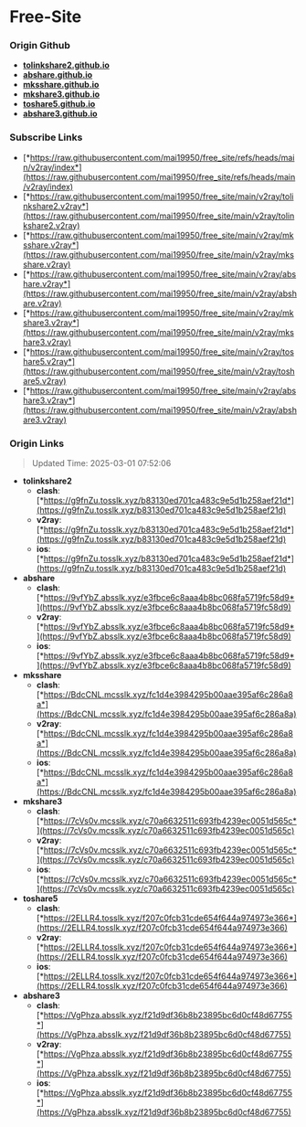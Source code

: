 # Free-Site

### Origin Github

- [**tolinkshare2.github.io**](https://github.com/tolinkshare2/tolinkshare2.github.io)
- [**abshare.github.io**](https://github.com/abshare/abshare.github.io)
- [**mksshare.github.io**](https://github.com/mksshare/mksshare.github.io)
- [**mkshare3.github.io**](https://github.com/mkshare3/mkshare3.github.io)
- [**toshare5.github.io**](https://github.com/toshare5/toshare5.github.io)
- [**abshare3.github.io**](https://github.com/abshare3/abshare3.github.io)

### Subscribe Links

- [*https://raw.githubusercontent.com/mai19950/free_site/refs/heads/main/v2ray/index*](https://raw.githubusercontent.com/mai19950/free_site/refs/heads/main/v2ray/index)
- [*https://raw.githubusercontent.com/mai19950/free_site/main/v2ray/tolinkshare2.v2ray*](https://raw.githubusercontent.com/mai19950/free_site/main/v2ray/tolinkshare2.v2ray)
- [*https://raw.githubusercontent.com/mai19950/free_site/main/v2ray/mksshare.v2ray*](https://raw.githubusercontent.com/mai19950/free_site/main/v2ray/mksshare.v2ray)
- [*https://raw.githubusercontent.com/mai19950/free_site/main/v2ray/abshare.v2ray*](https://raw.githubusercontent.com/mai19950/free_site/main/v2ray/abshare.v2ray)
- [*https://raw.githubusercontent.com/mai19950/free_site/main/v2ray/mkshare3.v2ray*](https://raw.githubusercontent.com/mai19950/free_site/main/v2ray/mkshare3.v2ray)
- [*https://raw.githubusercontent.com/mai19950/free_site/main/v2ray/toshare5.v2ray*](https://raw.githubusercontent.com/mai19950/free_site/main/v2ray/toshare5.v2ray)
- [*https://raw.githubusercontent.com/mai19950/free_site/main/v2ray/abshare3.v2ray*](https://raw.githubusercontent.com/mai19950/free_site/main/v2ray/abshare3.v2ray)

### Origin Links

> Updated Time: 2025-03-01 07:52:06

- **tolinkshare2**
  - **clash**: [*https://g9fnZu.tosslk.xyz/b83130ed701ca483c9e5d1b258aef21d*](https://g9fnZu.tosslk.xyz/b83130ed701ca483c9e5d1b258aef21d)
  - **v2ray**: [*https://g9fnZu.tosslk.xyz/b83130ed701ca483c9e5d1b258aef21d*](https://g9fnZu.tosslk.xyz/b83130ed701ca483c9e5d1b258aef21d)
  - **ios**: [*https://g9fnZu.tosslk.xyz/b83130ed701ca483c9e5d1b258aef21d*](https://g9fnZu.tosslk.xyz/b83130ed701ca483c9e5d1b258aef21d)
- **abshare**
  - **clash**: [*https://9vfYbZ.absslk.xyz/e3fbce6c8aaa4b8bc068fa5719fc58d9*](https://9vfYbZ.absslk.xyz/e3fbce6c8aaa4b8bc068fa5719fc58d9)
  - **v2ray**: [*https://9vfYbZ.absslk.xyz/e3fbce6c8aaa4b8bc068fa5719fc58d9*](https://9vfYbZ.absslk.xyz/e3fbce6c8aaa4b8bc068fa5719fc58d9)
  - **ios**: [*https://9vfYbZ.absslk.xyz/e3fbce6c8aaa4b8bc068fa5719fc58d9*](https://9vfYbZ.absslk.xyz/e3fbce6c8aaa4b8bc068fa5719fc58d9)
- **mksshare**
  - **clash**: [*https://BdcCNL.mcsslk.xyz/fc1d4e3984295b00aae395af6c286a8a*](https://BdcCNL.mcsslk.xyz/fc1d4e3984295b00aae395af6c286a8a)
  - **v2ray**: [*https://BdcCNL.mcsslk.xyz/fc1d4e3984295b00aae395af6c286a8a*](https://BdcCNL.mcsslk.xyz/fc1d4e3984295b00aae395af6c286a8a)
  - **ios**: [*https://BdcCNL.mcsslk.xyz/fc1d4e3984295b00aae395af6c286a8a*](https://BdcCNL.mcsslk.xyz/fc1d4e3984295b00aae395af6c286a8a)
- **mkshare3**
  - **clash**: [*https://7cVs0v.mcsslk.xyz/c70a6632511c693fb4239ec0051d565c*](https://7cVs0v.mcsslk.xyz/c70a6632511c693fb4239ec0051d565c)
  - **v2ray**: [*https://7cVs0v.mcsslk.xyz/c70a6632511c693fb4239ec0051d565c*](https://7cVs0v.mcsslk.xyz/c70a6632511c693fb4239ec0051d565c)
  - **ios**: [*https://7cVs0v.mcsslk.xyz/c70a6632511c693fb4239ec0051d565c*](https://7cVs0v.mcsslk.xyz/c70a6632511c693fb4239ec0051d565c)
- **toshare5**
  - **clash**: [*https://2ELLR4.tosslk.xyz/f207c0fcb31cde654f644a974973e366*](https://2ELLR4.tosslk.xyz/f207c0fcb31cde654f644a974973e366)
  - **v2ray**: [*https://2ELLR4.tosslk.xyz/f207c0fcb31cde654f644a974973e366*](https://2ELLR4.tosslk.xyz/f207c0fcb31cde654f644a974973e366)
  - **ios**: [*https://2ELLR4.tosslk.xyz/f207c0fcb31cde654f644a974973e366*](https://2ELLR4.tosslk.xyz/f207c0fcb31cde654f644a974973e366)
- **abshare3**
  - **clash**: [*https://VgPhza.absslk.xyz/f21d9df36b8b23895bc6d0cf48d67755*](https://VgPhza.absslk.xyz/f21d9df36b8b23895bc6d0cf48d67755)
  - **v2ray**: [*https://VgPhza.absslk.xyz/f21d9df36b8b23895bc6d0cf48d67755*](https://VgPhza.absslk.xyz/f21d9df36b8b23895bc6d0cf48d67755)
  - **ios**: [*https://VgPhza.absslk.xyz/f21d9df36b8b23895bc6d0cf48d67755*](https://VgPhza.absslk.xyz/f21d9df36b8b23895bc6d0cf48d67755)
